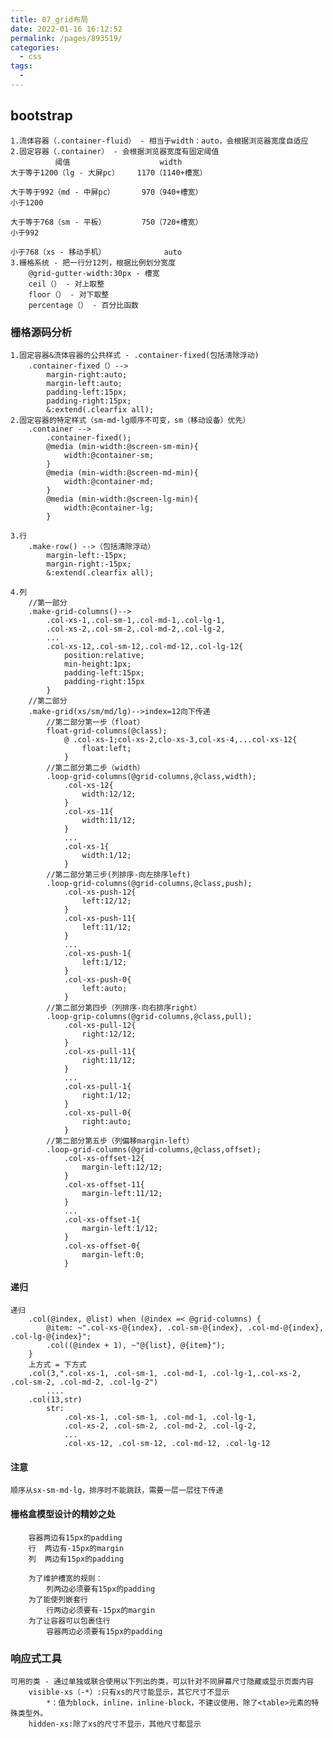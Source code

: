 ```yaml
---
title: 07_grid布局
date: 2022-01-16 16:12:52
permalink: /pages/893519/
categories:
  - css
tags:
  - 
---
```


## bootstrap
	1.流体容器（.container-fluid） - 相当于width：auto，会根据浏览器宽度自适应
	2.固定容器（.container） - 会根据浏览器宽度有固定阈值
		      阈值                    width	
	大于等于1200（lg - 大屏pc）    1170（1140+槽宽）
	
	大于等于992（md - 中屏pc）      970（940+槽宽）
	小于1200    
	
	大于等于768（sm - 平板）        750（720+槽宽）
	小于992
	
	小于768（xs - 移动手机）             auto
	3.栅格系统 - 把一行分12列，根据比例划分宽度
		@grid-gutter-width:30px - 槽宽
		ceil（） - 对上取整
		floor（） - 对下取整
		percentage（） - 百分比函数

### 栅格源码分析
	1.固定容器&流体容器的公共样式 - .container-fixed(包括清除浮动)
		.container-fixed（）-->
			margin-right:auto;
			margin-left:auto;
			padding-left:15px;
			padding-right:15px;
			&:extend(.clearfix all);
	2.固定容器的特定样式（sm-md-lg顺序不可变，sm（移动设备）优先）
		.container -->
			.container-fixed();
			@media (min-width:@screen-sm-min){
				width:@container-sm;
			}
			@media (min-width:@screen-md-min){
				width:@container-md;
			}
			@media (min-width:@screen-lg-min){
				width:@container-lg;
			}
		
	3.行
		.make-row() -->（包括清除浮动）
			margin-left:-15px;
			margin-right:-15px;
			&:extend(.clearfix all);
		 
	4.列
		//第一部分
		.make-grid-columns()-->
			.col-xs-1,.col-sm-1,.col-md-1,.col-lg-1,
			.col-xs-2,.col-sm-2,.col-md-2,.col-lg-2,
			...
			.col-xs-12,.col-sm-12,.col-md-12,.col-lg-12{
				position:relative;
				min-height:1px;
				padding-left:15px;
				padding-right:15px
			}
		//第二部分
		.make-grid(xs/sm/md/lg)-->index=12向下传递
			//第二部分第一步（float）
			float-grid-columns(@class);
				@ .col-xs-1;col-xs-2,clo-xs-3,col-xs-4,...col-xs-12{
					float:left;
				}
			//第二部分第二步（width）
			.loop-grid-columns(@grid-columns,@class,width);
				.col-xs-12{
					width:12/12;
				}
				.col-xs-11{
					width:11/12;
				}
				...
				.col-xs-1{
					width:1/12;
				}
			//第二部分第三步(列排序-向左排序left)
			.loop-grid-columns(@grid-columns,@class,push);
				.col-xs-push-12{
					left:12/12;
				}
				.col-xs-push-11{
					left:11/12;
				}
				...
				.col-xs-push-1{
					left:1/12;
				}
				.col-xs-push-0{
					left:auto;
				}
			//第二部分第四步（列排序-向右排序right）
			.loop-grip-columns(@grid-columns,@class,pull);
				.col-xs-pull-12{
					right:12/12;
				}
				.col-xs-pull-11{
					right:11/12;
				}
				...
				.col-xs-pull-1{
					right:1/12;
				}
				.col-xs-pull-0{
					right:auto;
				}
			//第二部分第五步（列偏移margin-left）
			.loop-grid-columns(@grid-columns,@class,offset);
				.col-xs-offset-12{
					margin-left:12/12;
				}
				.col-xs-offset-11{
					margin-left:11/12;
				}
				...
				.col-xs-offset-1{
					margin-left:1/12;
				}
				.col-xs-offset-0{
					margin-left:0;
				}	
#### 递归
	递归
		.col(@index, @list) when (@index =< @grid-columns) { 
    		@item: ~".col-xs-@{index}, .col-sm-@{index}, .col-md-@{index}, .col-lg-@{index}";
    		.col((@index + 1), ~"@{list}, @{item}");
  		}
		上方式 = 下方式
        .col(3,".col-xs-1, .col-sm-1, .col-md-1, .col-lg-1,.col-xs-2, .col-sm-2, .col-md-2, .col-lg-2")
            ....
        .col(13,str)
            str:
                .col-xs-1, .col-sm-1, .col-md-1, .col-lg-1,
                .col-xs-2, .col-sm-2, .col-md-2, .col-lg-2,
                ...
                .col-xs-12, .col-sm-12, .col-md-12, .col-lg-12
#### 注意
	顺序从sx-sm-md-lg，排序时不能跳跃，需要一层一层往下传递
#### 栅格盒模型设计的精妙之处
		容器两边有15px的padding
		行  两边有-15px的margin
		列  两边有15px的padding
		
		为了维护槽宽的规则：
			列两边必须要有15px的padding
		为了能使列嵌套行
			行两边必须要有-15px的margin
		为了让容器可以包裹住行
			容器两边必须要有15px的padding
### 响应式工具
	可用的类 - 通过单独或联合使用以下列出的类，可以针对不同屏幕尺寸隐藏或显示页面内容
		visible-xs（-*）:只有xs的尺寸能显示，其它尺寸不显示
			*：值为block，inline，inline-block，不建议使用，除了<table>元素的特殊类型外。
		hidden-xs:除了xs的尺寸不显示，其他尺寸都显示
		
